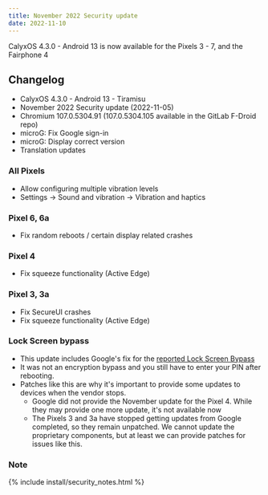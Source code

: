 ```yaml
---
title: November 2022 Security update
date: 2022-11-10
---
```


CalyxOS 4.3.0 - Android 13 is now available for the Pixels 3 - 7, and the Fairphone 4

## Changelog
* CalyxOS 4.3.0 - Android 13 - Tiramisu
* November 2022 Security update (2022-11-05)
* Chromium 107.0.5304.91 (107.0.5304.105 available in the GitLab F-Droid repo)
* microG: Fix Google sign-in
* microG: Display correct version
* Translation updates

### All Pixels
* Allow configuring multiple vibration levels
* Settings -> Sound and vibration -> Vibration and haptics

### Pixel 6, 6a
* Fix random reboots / certain display related crashes

### Pixel 4
* Fix squeeze functionality (Active Edge)

### Pixel 3, 3a
* Fix SecureUI crashes
* Fix squeeze functionality (Active Edge)

### Lock Screen bypass
* This update includes Google's fix for the [reported Lock Screen Bypass](https://bugs.xdavidhu.me/google/2022/11/10/accidental-70k-google-pixel-lock-screen-bypass/)
* It was not an encryption bypass and you still have to enter your PIN after rebooting.
* Patches like this are why it's important to provide some updates to devices when the vendor stops.
  * Google did not provide the November update for the Pixel 4. While they may provide one more update, it's not available now
  * The Pixels 3 and 3a have stopped getting updates from Google completed, so they remain unpatched. We cannot update the proprietary components, but at least we can provide patches for issues like this.

### Note

{% include install/security_notes.html %}
